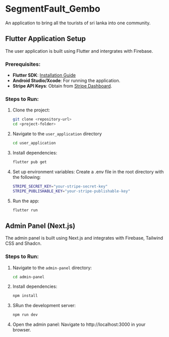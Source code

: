 # SegmentFault_Gembo

An application to bring all the tourists of sri lanka into one community.

## Flutter Application Setup

The user application is built using Flutter and intergrates with Firebase.

### Prerequisites:
- **Flutter SDK**: [Installation Guide](https://flutter.dev/docs/get-started/install)
- **Android Studio/Xcode**: For running the application.
- **Stripe API Keys**: Obtain from [Stripe Dashboard](https://dashboard.stripe.com/).

### Steps to Run:
1. Clone the project:
    ```bash
    git clone <repository-url>
    cd <project-folder>
    ```
2. Navigate to the `user_application` directory
    ```bash
    cd user_application
    ```
3. Install dependencies:
    ```bash
    flutter pub get
    ```
4. Set up environment variables: Create a .env file in the root directory with the following:
    ```bash
    STRIPE_SECRET_KEY="your-stripe-secret-key"
    STRIPE_PUBLISHABLE_KEY="your-stripe-publishable-key"
    ```
5. Run the app:
    ```bash
    flutter run
    ```

## Admin Panel (Next.js)

The admin panel is built using Next.js and integrates with Firebase, Tailwind CSS and Shadcn.

### Steps to Run:
1. Navigate to the `admin-panel` directory:
    ```bash
    cd admin-panel
    ```
2. Install dependencies:
    ```bash
    npm install
    ```
3. SRun the development server:
    ```bash
    npm run dev
    ```
4. Open the admin panel: Navigate to http://localhost:3000 in your browser.